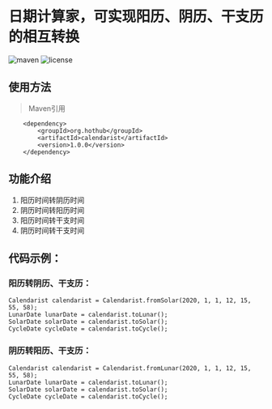 # 日期计算家，可实现阳历、阴历、干支历的相互转换


![maven](https://img.shields.io/maven-central/v/org.hothub/calendarist.svg)
![license](https://img.shields.io/github/license/opprime/calendarist.svg)


## 使用方法
>Maven引用
```
    <dependency>
        <groupId>org.hothub</groupId>
        <artifactId>calendarist</artifactId>
        <version>1.0.0</version>
    </dependency>
```

## 功能介绍
1. 阳历时间转阴历时间
2. 阴历时间转阳历时间
3. 阳历时间转干支时间
4. 阴历时间转干支时间

## 代码示例：

### 阳历转阴历、干支历：
```
Calendarist calendarist = Calendarist.fromSolar(2020, 1, 1, 12, 15, 55, 58);
LunarDate lunarDate = calendarist.toLunar();
SolarDate solarDate = calendarist.toSolar();
CycleDate cycleDate = calendarist.toCycle();
```

### 阴历转阳历、干支历：
```
Calendarist calendarist = Calendarist.fromLunar(2020, 1, 1, 12, 15, 55, 58);
LunarDate lunarDate = calendarist.toLunar();
SolarDate solarDate = calendarist.toSolar();
CycleDate cycleDate = calendarist.toCycle();
```
